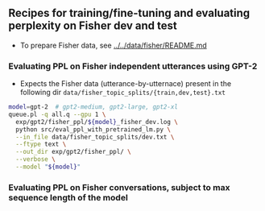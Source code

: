 ## Recipes for training/fine-tuning and evaluating perplexity on Fisher dev and test

- To prepare Fisher data, see [../../data/fisher/README.md](../../data/fisher/README.md)

### Evaluating PPL on Fisher independent utterances using GPT-2

- Expects the Fisher data (utterance-by-utternace) present in the following dir
`data/fisher_topic_splits/{train,dev,test}.txt`

```bash
model=gpt-2  # gpt2-medium, gpt2-large, gpt2-xl
queue.pl -q all.q --gpu 1 \
  exp/gpt2/fisher_ppl/${model}_fisher_dev.log \
  python src/eval_ppl_with_pretrained_lm.py \
  --in_file data/fisher_topic_splits/dev.txt \
  --ftype text \
  --out_dir exp/gpt2/fisher_ppl/ \
  --verbose \
  --model "${model}"
```

### Evaluating PPL on Fisher conversations, subject to max sequence length of the model

```bash

```